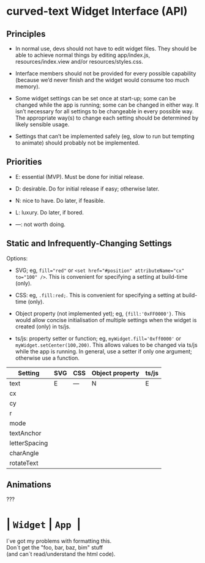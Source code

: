 curved-text Widget Interface (API)
=
Principles
-
* In normal use, devs should not have to edit widget files. They should be able to achieve normal things by editing app/index.js, resources/index.view and/or resources/styles.css.

* Interface members should not be provided for every possible capability (because we’d never finish and the widget would consume too much memory).

* Some widget settings can be set once at start-up; some can be changed while the app is running; some can be changed in either way. It isn’t necessary for all settings to be changeable in every possible way. The appropriate way(s) to change each setting should be determined by likely sensible usage.

* Settings that can’t be implemented safely (eg, slow to run but tempting to animate) should probably not be implemented.


Priorities
-
* E: essential (MVP). Must be done for initial release.

* D: desirable. Do for initial release if easy; otherwise later.

* N: nice to have. Do later, if feasible.

* L: luxury. Do later, if bored.

* —: not worth doing.

Static and Infrequently-Changing Settings
-
Options:

* SVG; eg, `fill="red"` or `<set href="#position" attributeName="cx" to="100" />`. This is convenient for specifying a setting at build-time (only).

* CSS: eg, `.fill:red;`. This is convenient for specifying a setting at build-time (only).

* Object property (not implemented yet); eg, `{fill:'0xFF0000'}`. This would allow concise initialisation of multiple settings when the widget is created (only) in ts/js.

* ts/js: property setter or function; eg, `myWidget.fill='0xff0000'` or `myWidget.setCenter(100,200)`. This allows values to be changed via ts/js while the app is running. In general, use a setter if only one argument; otherwise use a function.

| Setting | SVG | CSS | Object property | ts/js |
| --- | --- | --- | --- | --- |
| text | E | — | N | E |
| cx |  |  |  |  |
| cy |  |  |  |  |
| r |
| mode |
| textAnchor |
| letterSpacing |
| charAngle |
| rotateText |

Animations
-
???

|   ```Widget```    |      ```App ```|
====

I´ve got my problems with formatting this.\
Don´t get the "foo, bar, baz, bim" stuff\
(and can´t read/understand the html code).